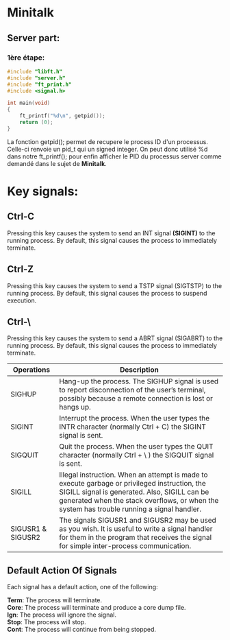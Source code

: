 
# Minitalk

## Server part:

### 1ère étape:

```c
#include "libft.h"
#include "server.h"
#include "ft_print.h"
#include <signal.h>

int	main(void)
{
	ft_printf("%d\n", getpid());
	return (0);
}
```
La fonction getpid(); permet de recupere le process ID d'un processus. Celle-ci renvoie un pid_t qui un signed integer. On peut donc utilisé %d dans notre ft_printf(); pour enfin afficher le PID du processus server comme demandé dans le sujet de **Minitalk**.

# Key signals:

## Ctrl-C
Pressing this key causes the system to send an INT signal **(SIGINT)** to the running process. By default, this signal causes the process to immediately terminate.

## Ctrl-Z
Pressing this key causes the system to send a TSTP signal (SIGTSTP) to the running process. By default, this signal causes the process to suspend execution.

## Ctrl-\
Pressing this key causes the system to send a ABRT signal (SIGABRT) to the running process. By default, this signal causes the process to immediately terminate.

| Operations | Description |
| ------ | ----------- |
| SIGHUP | Hang-up the process. The SIGHUP signal is used to report disconnection of the user’s terminal, possibly because a remote connection is lost or hangs up. |
| SIGINT | Interrupt the process. When the user types the INTR character (normally Ctrl + C) the SIGINT signal is sent. |
| SIGQUIT | Quit the process. When the user types the QUIT character (normally Ctrl + \ ) the SIGQUIT signal is sent. |
| SIGILL | Illegal instruction. When an attempt is made to execute garbage or privileged instruction, the SIGILL signal is generated. Also, SIGILL can be generated when the stack overflows, or when the system has trouble running a signal handler. |
| SIGUSR1 & SIGUSR2 | The signals SIGUSR1 and SIGUSR2 may be used as you wish. It is useful to write a signal handler for them in the program that receives the signal for simple inter-process communication. |

## Default Action Of Signals
Each signal has a default action, one of the following:

__Term__: The process will terminate.<br>
__Core__: The process will terminate and produce a core dump file.<br>
__Ign__: The process will ignore the signal.<br>
__Stop__: The process will stop.<br>
__Cont__: The process will continue from being stopped.<br>


